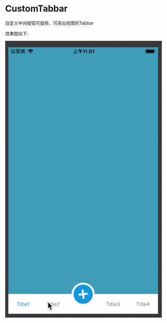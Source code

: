 # CustomTabbar
自定义中间按钮可旋转，可突出视图的Tabbar
<p>效果图如下:
</p>

![效果图](https://github.com/shenSKY/CustomTabbar/blob/master/Rendering.gif)
